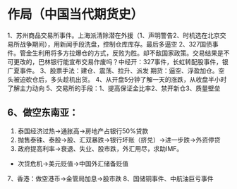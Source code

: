 # 作局（中国当代期货史）
1、苏州商品交易所事件。上海派清除潜在外援（1、声明警告2、时机选在北京交易所战争期间），用新闻手段洗盘，控制仓库库存。最后多逼空
2、327国债事件。管金生利用将多方拉爆仓的方式，反败为胜。却不敌国家政策。交易结果是不可更改的，巴林银行能宣布交易作废吗？中经开：327事件，长虹转配股事件，银广夏事件。
3、股票手法：建仓、震荡、拉升、派发
期货：逼空、浮盈加仓。空头被迫砍仓后，多头趁机出货。
4、从开盘5分钟了解一天的涨跌，从收盘半小时了解主力动向
5、交易所的手段：1、提高保证金比率2、禁开新仓3、质量壁垒

## 6、做空东南亚：
1. 泰国经济过热→通胀高→房地产占银行50%贷款
2. 抛售泰铢、泰股→股、汇双暴跌→银行坏账（挤兑）→进一步跌→外资停贷
3. 政府提高利率→衰退、失业、股市跌，外汇用尽，求助IMF。

- 次贷危机→美元贬值→中国外汇储备贬值

7、香港：做空港币→金管局加息→股市跌
8、国储铜事件、中航油巨亏事件
